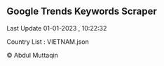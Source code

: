 

## Google Trends Keywords Scraper 
 
Last Update 01-01-2023 , 10:22:32

Country List :
VIETNAM.json



© Abdul Muttaqin 
